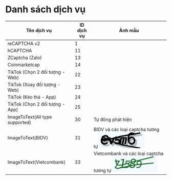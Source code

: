 # Danh sách dịch vụ

| Tên dịch vụ                     | ID dịch vụ | Ảnh mẫu                                                                                                     |
| ------------------------------- | ---------- | ----------------------------------------------------------------------------------------------------------- |
| reCAPTCHA v2                    | 1          |                                                                                                             |
| hCAPTCHA                        | 11         |                                                                                                             |
| ZCaptcha (Zalo)                 | 13         |                                                                                                             |
| Coinmarketcap                   | 14         |                                                                                                             |
| TikTok (Chọn 2 đối tượng - Web) | 22         |                                                                                                             |
| TikTok (Xoay đối tượng - Web)   | 23         |                                                                                                             |
| TikTok (Kéo thả - App)          | 24         |                                                                                                             |
| TikTok (Chọn 2 đối tượng - App) | 25         |                                                                                                             |
| ImageToText(All type supported) | 30         | Tự đông phát hiện                                                                                           |
| ImageToText(BIDV)               | 31         | BIDV và các loại captcha tương tự![](.gitbook/assets/8857ad09-76a8-f8f0-c462-c91696356841.jpg)              |
| ImageToText(Vietcombank)        | 33         | Vietcombank và các loại captcha tương tự![](<.gitbook/assets/ba06d359-7c01-0959-7d3b-6e504c090bda (1).jpg>) |
